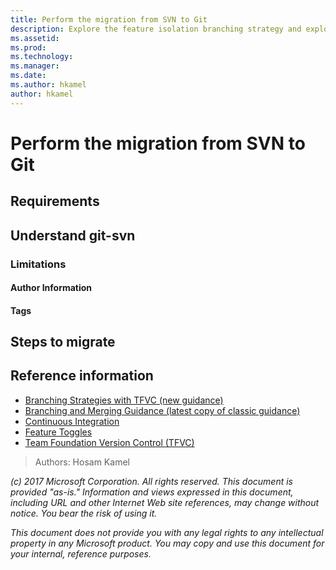 ```yaml
---
title: Perform the migration from SVN to Git
description: Explore the feature isolation branching strategy and explore when and how to delete branches
ms.assetid: 
ms.prod: 
ms.technology: 
ms.manager: 
ms.date: 
ms.author: hkamel
author: hkamel
---
```


# Perform the migration from SVN to Git


## Requirements


## Understand git-svn

### Limitations
#### Author Information
#### Tags

## Steps to migrate





## Reference information
- [Branching Strategies with TFVC (new guidance)](./branching-strategies-with-tfvc.md)
- [Branching and Merging Guidance (latest copy of classic guidance)](https://vsardata.blob.core.windows.net/projects/TFS%20Version%20Control%20Part%201%20-%20Branching%20Strategies.pdf)
- [Continuous Integration](https://www.visualstudio.com/learn/what-is-continuous-integration/)
- [Feature Toggles](https://msdn.microsoft.com/en-ca/magazine/dn683796.aspx)
- [Team Foundation Version Control (TFVC)](https://www.visualstudio.com/en-us/docs/tfvc/overview)

> Authors: Hosam Kamel
 
*(c) 2017 Microsoft Corporation. All rights reserved. This document is
provided "as-is." Information and views expressed in this document,
including URL and other Internet Web site references, may change without
notice. You bear the risk of using it.*

*This document does not provide you with any legal rights to any
intellectual property in any Microsoft product. You may copy and use
this document for your internal, reference purposes.*